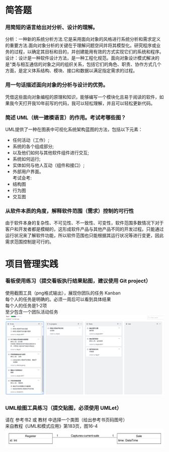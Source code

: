 # 简答题  

### 用简短的语言给出对分析、设计的理解。  
分析：一种新的系统分析方法.它是采用面向对象的风格进行系统分析和需求定义的重要方法.面向对象分析的关键在于理解问题空间并将其模型化。研究程序或业务的过程，以确定其目标和目的，并创建能用有效的方式实现它们的系统和程序。  
设计：设计是一种软件设计方法，是一种工程化规范。面向对象设计模式解决的是“类与相互通信的对象之间的组织关系，包括它们的角色、职责、协作方式几个方面，是定义体系结构、模块、接口和数据以满足指定需求的过程。  

### 用一句话描述面向对象的分析与设计的优势。  
凭借这些面向对象编程的原理和知识，能够编写一个模块化且易于阅读的软件，如果我今天打开我10年前写的代码，我可以轻松理解，并且可以轻松更新代码。  

### 简述 UML（统一建模语言）的作用。考试考哪些图？  
UML提供了一种在图表中可视化系统架构蓝图的方法，包括以下元素：  
- 任何活动（工作）;  
- 系统的各个组成部分;  
- 以及他们如何与其他软件组件进行交互;  
- 系统如何运行;  
- 实体如何与他人互动（组件和接口）;  
- 外部用户界面。  
考试会考:  
- 结构图  
- 行为图  
- 交互图   

### 从软件本质的角度，解释软件范围（需求）控制的可行性  
由于软件本身的复杂性、不可见性、不一致性、可变性，软件范围多数情况下对于客户和开发者都是模糊的，这形成软件产品与其他产品不同的开发过程。只能通过运行状况来了解软件功能，所以软件范围也只能根据其运行状况等进行变更，因此需求范围控制是可行的。  

# 项目管理实践  
### 看板使用练习（提交看板执行结果贴图，建议使用 Git project）  
使用截图工具（png格式输出），展现你团队的任务 Kanban  
每个人的任务是明确的。必须一周后可以看到具体结果  
每个人的任务是1-2项  
至少包含一个团队活动任务  
   ![kanban](/images/week2_1.png)
   
### UML绘图工具练习（提交贴图，必须使用 UMLet）  
请在 参考书2 或 教材 中选择一个类图（给出参考书页码图号）  
来自教程《UML和模式应用》第183页，图16-4
   ![UMLet](/images/week2_2.png)
